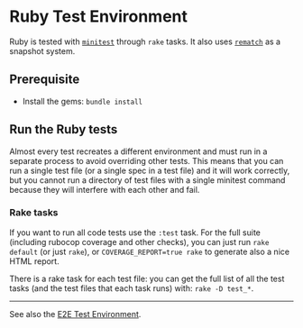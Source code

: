# Ruby Test Environment

Ruby is tested with [`minitest`](https://github.com/minitest/minitest) through `rake` tasks. It also uses [
`rematch`](https://github.com/ddnexus/rematch) as a snapshot system.

## Prerequisite

- Install the gems: `bundle install`

## Run the Ruby tests

Almost every test recreates a different environment and must run in a separate process to avoid overriding other tests. This means
that you can run a single test file (or a single spec in a test file) and it will work correctly, but you cannot run a directory
of test files with a single minitest command because they will interfere with each other and fail.

### Rake tasks

If you want to run all code tests use the `:test` task. For the full suite (including rubocop coverage and other checks), you can
just run `rake default` (or just `rake`), or `COVERAGE_REPORT=true rake` to generate also a nice HTML report.

There is a rake task for each test file: you can get the full list of all the test tasks (and the test files that each task runs)
with: `rake -D test_*`.

---

See also the [E2E Test Environment](https://github.com/ddnexus/pagy/tree/master/e2e).
